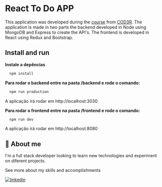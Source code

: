 # React To Do APP

This application was developed during the [course](https://www.udemy.com/course/react-redux-pt/) from [COD3R](https://www.cod3r.com.br/). The application is made in two parts the backend developed in Node using MongoDB and Express to create the API's. The frontend is developed in React using Redux and Bootstrap.

## Install and run

**Instale a depências**

```bash
  npm install
```

**Para rodar o backend entre na pasta /backend e rode o comando:**

```bash
  npm run production
```

A aplicação irá rodar em http://localhost:3030


**Para rodar o frontend entre na pasta /frontend e rode o comando:**

```bash
  npm run dev
```

A aplicação irá rodar em http://localhost:8080

## 🚀 About me

I'm a full stack developer looking to learn new technologies and experiment on diferent projects.

See more about my skills and accomplishments 

[![linkedin](https://img.shields.io/badge/linkedin-0A66C2?style=for-the-badge&logo=linkedin&logoColor=white)](https://www.linkedin.com/)